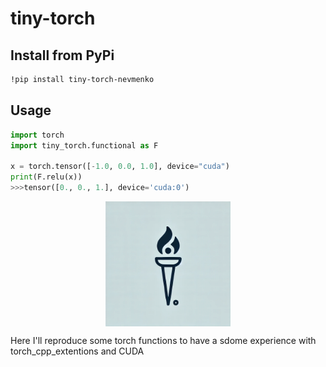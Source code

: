 # tiny-torch

## Install from PyPi
```sh
!pip install tiny-torch-nevmenko
```
## Usage
```python
import torch
import tiny_torch.functional as F

x = torch.tensor([-1.0, 0.0, 1.0], device="cuda")
print(F.relu(x))
>>>tensor([0., 0., 1.], device='cuda:0')
```


<div style="text-align: center;">
  <img src="/assets/tiny-torch.png" width="200" style="display: block; margin: 0 auto;" />
</div>

Here I'll reproduce some torch functions to have a sdome experience with torch_cpp_extentions and CUDA
